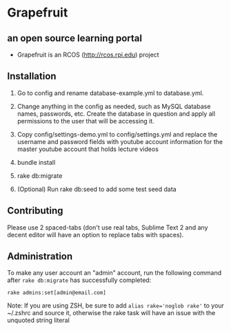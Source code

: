 Grapefruit
==========

an open source learning portal
------------------------------

* Grapefruit is an RCOS (http://rcos.rpi.edu) project

Installation
------------

1. Go to config and rename database-example.yml to database.yml.

2. Change anything in the config as needed, such as MySQL database names, passwords,
etc. Create the database in question and apply all permissions to the user that will
be accessing it.

3. Copy config/settings-demo.yml to config/settings.yml and replace the username and password fields with youtube account information for the master youtube account that holds lecture videos

4. bundle install

5. rake db:migrate

6. (Optional) Run rake db:seed to add some test seed data

Contributing
------------

Please use 2 spaced-tabs (don't use real tabs, Sublime Text 2 and any decent editor
will have an option to replace tabs with spaces).

Administration
--------------

To make any user account an "admin" account, run the following command after `rake db:migrate` has successfully completed:

  `rake admins:set[admin@email.com]`

Note: If you are using ZSH, be sure to add `alias rake='noglob rake'` to your ~/.zshrc and source it, otherwise the rake task will have an issue with the unquoted string literal